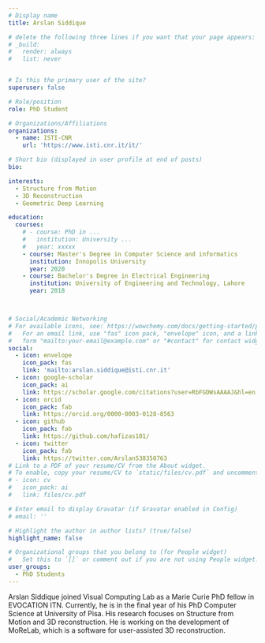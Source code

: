 ```yaml
---
# Display name
title: Arslan Siddique

# delete the following three lines if you want that your page appears:
# _build:
#   render: always
#   list: never


# Is this the primary user of the site?
superuser: false

# Role/position
role: PhD Student 

# Organizations/Affiliations
organizations:
  - name: ISTI-CNR
    url: 'https://www.isti.cnr.it/it/'

# Short bio (displayed in user profile at end of posts)
bio: 

interests:
  - Structure from Motion
  - 3D Reconstruction
  - Geometric Deep Learning

education:
  courses:
    # - course: PhD in ...
    #   institution: University ...
    #   year: xxxxx
    - course: Master's Degree in Computer Science and informatics
      institution: Innopolis University
      year: 2020
    - course: Bachelor's Degree in Electrical Engineering
      institution: University of Engineering and Technology, Lahore
      year: 2018



# Social/Academic Networking
# For available icons, see: https://wowchemy.com/docs/getting-started/page-builder/#icons
#   For an email link, use "fas" icon pack, "envelope" icon, and a link in the
#   form "mailto:your-email@example.com" or "#contact" for contact widget.
social:
  - icon: envelope
    icon_pack: fas
    link: 'mailto:arslan.siddique@isti.cnr.it'
  - icon: google-scholar
    icon_pack: ai
    link: https://scholar.google.com/citations?user=RbFGDWsAAAAJ&hl=en
  - icon: orcid
    icon_pack: fab
    link: https://orcid.org/0000-0003-0128-8563
  - icon: github
    icon_pack: fab
    link: https://github.com/hafizas101/
  - icon: twitter
    icon_pack: fab
    link: https://twitter.com/ArslanS38350763
# Link to a PDF of your resume/CV from the About widget.
# To enable, copy your resume/CV to `static/files/cv.pdf` and uncomment the lines below.
# - icon: cv
#   icon_pack: ai
#   link: files/cv.pdf

# Enter email to display Gravatar (if Gravatar enabled in Config)
# email: ''

# Highlight the author in author lists? (true/false)
highlight_name: false

# Organizational groups that you belong to (for People widget)
#   Set this to `[]` or comment out if you are not using People widget.
user_groups:
  - PhD Students
---
```


Arslan Siddique joined Visual Computing Lab as a Marie Curie PhD fellow in EVOCATION ITN. Currently, he is in the final year of his PhD Computer Science at University of Pisa. His research focuses on Structure from Motion and 3D reconstruction. He is working on the development of MoReLab, which is a software for user-assisted 3D reconstruction.